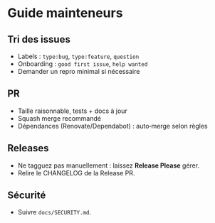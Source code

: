 # Guide mainteneurs

## Tri des issues
- Labels : `type:bug`, `type:feature`, `question`
- Onboarding : `good first issue`, `help wanted`
- Demander un repro minimal si nécessaire

## PR
- Taille raisonnable, tests + docs à jour
- Squash merge recommandé
- Dépendances (Renovate/Dependabot) : auto‑merge selon règles

## Releases
- Ne tagguez pas manuellement : laissez **Release Please** gérer.
- Relire le CHANGELOG de la Release PR.

## Sécurité
- Suivre `docs/SECURITY.md`.
